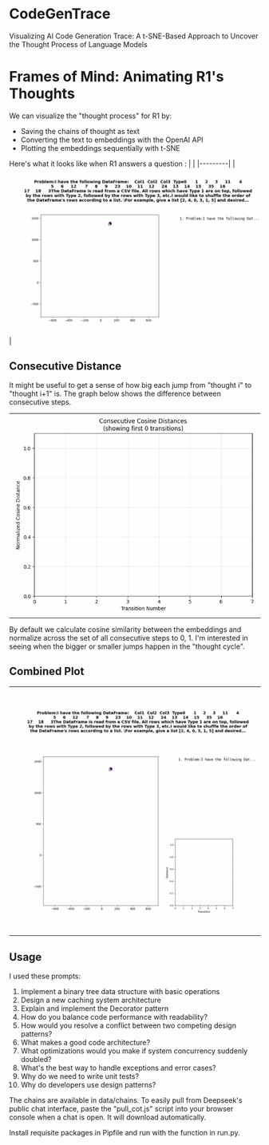 # CodeGenTrace
Visualizing AI Code Generation Trace: A t-SNE-Based Approach to Uncover the Thought Process of Language Models


# Frames of Mind: Animating R1's Thoughts

We can visualize the "thought process" for R1 by:

- Saving the chains of thought as text
- Converting the text to embeddings with the OpenAI API
- Plotting the embeddings sequentially with t-SNE

Here's what it looks like when R1 answers a question :
| |
|---------|
| ![A](dynamic-img-withrefcode/deepseek/codebert/0/simple_animation.gif) |

## Consecutive Distance

It might be useful to get a sense of how big each jump from "thought i" to "thought i+1" is. The graph below shows the difference between consecutive steps.

| |
|---------|
| ![A](dynamic-img-withrefcode/deepseek/codebert/0/distance.gif) |

By default we calculate cosine similarity between the embeddings and normalize across the set of all consecutive steps to 0, 1. I'm interested in seeing when the bigger or smaller jumps happen in the "thought cycle".

## Combined Plot

| |
|---------|
| ![A](dynamic-img-withrefcode/deepseek/codebert/0/dual_animation.gif) |


## Usage

I used these prompts:

1. Implement a binary tree data structure with basic operations
2. Design a new caching system architecture
3. Explain and implement the Decorator pattern
4. How do you balance code performance with readability?
5. How would you resolve a conflict between two competing design patterns?
6. What makes a good code architecture?
7. What optimizations would you make if system concurrency suddenly doubled?
8. What's the best way to handle exceptions and error cases?
9. Why do we need to write unit tests?
10. Why do developers use design patterns?

The chains are available in data/chains. To easily pull from Deepseek's public chat interface, paste the "pull_cot.js" script into your browser console when a chat is open. It will download automatically.

Install requisite packages in Pipfile and run with the function in run.py.